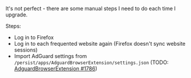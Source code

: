 
It's not perfect - there are some manual steps I need to do each time I upgrade.

Steps:

- Log in to Firefox
- Log in to each frequented website again (Firefox doesn't sync website sessions)
- Import AdGuard settings from `/persist/apps/AdguardBrowserExtension/settings.json`
  (TODO: [AdguardBrowserExtension #1786](https://github.com/AdguardTeam/AdguardBrowserExtension/issues/1786))
